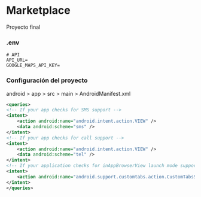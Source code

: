 # Marketplace

Proyecto final

### .env

```env
# API
API_URL=
GOOGLE_MAPS_API_KEY=
```

### Configuración del proyecto

android > app > src > main > AndroidManifest.xml

```xml
<queries>
<!-- If your app checks for SMS support -->
<intent>
    <action android:name="android.intent.action.VIEW" />
    <data android:scheme="sms" />
</intent>
<!-- If your app checks for call support -->
<intent>
    <action android:name="android.intent.action.VIEW" />
    <data android:scheme="tel" />
</intent>
<!-- If your application checks for inAppBrowserView launch mode support -->
<intent>
    <action android:name="android.support.customtabs.action.CustomTabsService" />
</intent>
</queries>
```